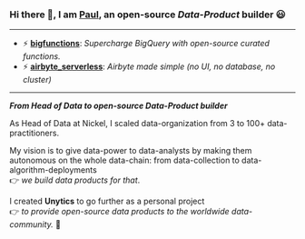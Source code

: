 

### Hi there 👋, I am [Paul](https://www.linkedin.com/in/paul-marcombes/), an open-source *Data-Product* builder 😃

---

- ⚡ **[bigfunctions](https://github.com/unytics/bigfunctions)**: *Supercharge BigQuery with open-source curated functions.*
- ⚡ **[airbyte_serverless](https://github.com/unytics/airbyte_serverless)**: *Airbyte made simple (no UI, no database, no cluster)*


---

***From Head of Data to open-source Data-Product builder***

As Head of Data at Nickel, I scaled data-organization from 3 to 100+ data-practitioners. 

My vision is to give data-power to data-analysts by making them autonomous on the whole data-chain: from data-collection to data-algorithm-deployments<br>
👉 *we build data products for that*. 

I created **Unytics** to go further as a personal project<br>
👉 *to provide open-source data products to the worldwide data-community.* 🚀 

